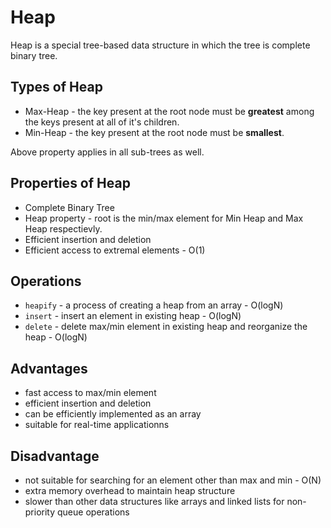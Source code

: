 # Heap

Heap is a special tree-based data structure in which the tree is complete binary tree.

## Types of Heap

- Max-Heap - the key present at the root node must be **greatest** among the keys present at all of it's children.
- Min-Heap - the key present at the root node must be **smallest**.

Above property applies in all sub-trees as well.

## Properties of Heap

- Complete Binary Tree
- Heap property - root is the min/max element for Min Heap and Max Heap respectievly.
- Efficient insertion and deletion
- Efficient access to extremal elements - O(1)

## Operations

- `heapify` - a process of creating a heap from an array - O(logN)
- `insert` - insert an element in existing heap - O(logN)
- `delete` - delete max/min element in existing heap and reorganize the heap - O(logN)

## Advantages

- fast access to max/min element
- efficient insertion and deletion
- can be efficiently implemented as an array
- suitable for real-time applicationns

## Disadvantage

- not suitable for searching for an element other than max and min - O(N)
- extra memory overhead to maintain heap structure
- slower than other data structures like arrays and linked lists for non-priority queue operations
